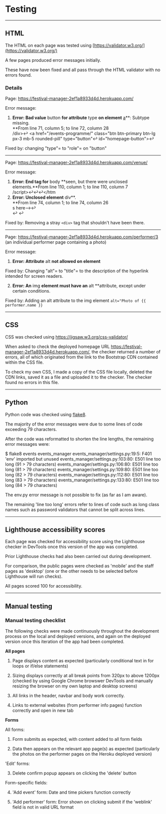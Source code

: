 # Testing

**********

## HTML

The HTML on each page was tested using [https://validator.w3.org/](https://validator.w3.org/)

A few pages produced error messages initially. 

These have now been fixed and all pass through the HTML validator with no errors found.

### Details

Page: https://festival-manager-2ef1a8933d4d.herokuapp.com/

Error message:
1. **Error: Bad value** button **for attribute** type **on element** [a](https://html.spec.whatwg.org/multipage/#the-a-element)**: Subtype missing.  
**From line 71, column 5; to line 72, column 28  
/div>↩  <a href="/events-programme/" class="btn btn-primary btn-lg px-3 mb-5 rounded-pill" type="button"↩ id="homepage-button">↩

Fixed by: changing "type"= to "role"= on "button"

*******

Page: https://festival-manager-2ef1a8933d4d.herokuapp.com/venue/

Error message:
1.  **Error: End tag for** body **seen, but there were unclosed elements.**From line 110, column 1; to line 110, column 7  
    /script>↩↩</body>↩</htm
2.  **Error: Unclosed element** div**.  
    **From line 74, column 1; to line 74, column 26  
    s here-->↩<div class="container-md">↩  ↩

Fixed by: Removing a stray `<div>` tag that shouldn't have been there.

********

Page: https://festival-manager-2ef1a8933d4d.herokuapp.com/performer/3 (an individual performer page containing a photo)

Error message: 
1. **Error: Attribute** alt **not allowed on element** 

Fixed by: Changing "alt"= to "title"= to the description of the hyperlink intended for screen readers.

2.  **Error: An** img **element must have an** alt **attribute, except under certain conditions. 

Fixed by: Adding an alt attribute to the img element `alt="Photo of {{ performer.name }}`

*****

## CSS 

CSS was checked using https://jigsaw.w3.org/css-validator/

When asked to check the deployed homepage URL https://festival-manager-2ef1a8933d4d.herokuapp.com/, 
the checker returned a number of errors, all of which originated from the link to the Bootstrap CDN contained within the CSS file.

To check my own CSS, I made a copy of the CSS file locally, deleted the CDN links, 
saved it as a file and uploaded it to the checker.  The checker found no errors in this file.

*******

## Python

Python code was checked using [flake8](https://flake8.pycqa.org/).

The majority of the error messages were due to some lines of code exceeding 79 characters.

After the code was reformatted to shorten the line lengths, the remaining error messages were:

$ flake8 events events_manager
events_manager/settings.py:19:5: F401 'env' imported but unused
events_manager/settings.py:103:80: E501 line too long (91 > 79 characters)
events_manager/settings.py:106:80: E501 line too long (81 > 79 characters)
events_manager/settings.py:109:80: E501 line too long (82 > 79 characters)
events_manager/settings.py:112:80: E501 line too long (83 > 79 characters)
events_manager/settings.py:133:80: E501 line too long (84 > 79 characters)

The env.py error message is not possible to fix (as far as I am aware).

The remaining 'line too long' errors refer to lines of code such as long class 
names such as password validators that cannot be split across lines.

*******

## Lighthouse accessibility scores

Each page was checked for accessibility score using the Lighthouse checker 
in DevTools once this version of the app was completed.  

Prior Lighthouse checks had also been carried out during development.

For comparison, the public pages were checked as 'mobile' and the staff pages as 'desktop' (one or the other needs to be selected before Lighthouse will run checks).

All pages scored 100 for accessibility.  


******

## Manual testing

### Manual testing checklist

The following checks were made continuously throughout the development process on the local and deployed versions, and again on the deployed version once this iteration of the app had been completed.

**All pages**

1. Page displays content as expected (particularly conditional text in for loops or if/else statements)


2. Sizing displays correctly at all break points from 320px to above 1200px (checked by using Google Chrome browswer DevTools and manually resizing the browser on my own laptop and desktop screens)


3. All links in the header, navbar and body work correctly.  


4. Links to external websites (from performer info pages) function correctly and open in new tab

**Forms**

All forms:

1. Form submits as expected, with content added to all form fields 


2. Data then appears on the relevant app page(s) as expected (particularly the photos on the performer pages on the Heroku deployed version)

'Edit' forms: 

3. Delete confirm popup appears on clicking the 'delete' button

Form-specific fields:

4. 'Add event' form: Date and time pickers function correctly 


5. 'Add performer' form: Error shown on clicking submit if the 'weblink' field is not in valid URL format